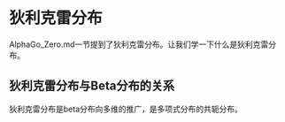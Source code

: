 

<!--
 * @version:
 * @Author:  StevenJokess（蔡舒起） https://github.com/StevenJokess
 * @Date: 2023-05-13 23:33:54
 * @LastEditors:  StevenJokess（蔡舒起） https://github.com/StevenJokess
 * @LastEditTime: 2023-05-13 23:38:03
 * @Description:
 * @Help me: make friends by a867907127@gmail.com and help me get some “foreign” things or service I need in life; 如有帮助，请赞助，失业3年了。![支付宝收款码](https://github.com/StevenJokess/d2rl/blob/master/img/%E6%94%B6.jpg)
 * @TODO::
 * @Reference:
-->
# 狄利克雷分布

AlphaGo_Zero.md一节提到了狄利克雷分布。让我们学一下什么是狄利克雷分布。

## 狄利克雷分布与Beta分布的关系

狄利克雷分布是beta分布向多维的推广，是多项式分布的共轭分布。


##

[1]: https://cosx.org/2013/01/lda-math-beta-dirichlet
[2]: https://www.zhihu.com/question/26751755/answer/2439235432
